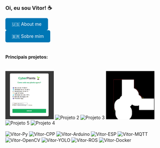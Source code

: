 ### Oi, eu sou Vitor! ☕

<div>
  <details>
    <summary style="background-color: #0077b5; color: white; border: none; padding: 10px 20px; border-radius: 5px; cursor: pointer; display: inline-block;">
      🇺🇸 About me
    </summary>
    <div id="english-text">
      - 🤖 I currently work with IoT, Robotics, Computer Vision and Automation. <br>
      - 🧠 Currently studying Computer Vision with C++. <br>
      - 💻 I can collaborate on AI and Machine Learning projects. <br>
      - 🤜🤛 I accept help with OpenCV and YOLO. <br>
      - 🛰 I answer questions about Robotics, Embedded Systems, and some about Satellites. <br>
      - 📺 https://instagram.com/shaftrobotica <br>
      - 💼 https://www.linkedin.com/in/vitor-domingues-4852a62a8/ <br>
      <br>
    </div>
  </details>
</div>
<div>
  <details>
    <summary style="background-color: #0077b5; color: white; border: none; padding: 10px 20px; border-radius: 5px; cursor: pointer; display: inline-block;">
      🇧🇷 Sobre mim 
    </summary>
<div id="portuguese-text">
  - 🤖 Trabalho atualmente com IoT, Robótica, Visão Computacional e Automação. <br>
  - 🧠 Atualmente estudando Visão Computacional com C++. <br>
  - 💻 Posso colaborar em projetos de I.A. e Machine Learning. <br>
  - 🤜🤛 Aceito ajudas com OpenCV e YOLO. <br>
  - 🛰 Respondo dúvidas sobre Robótica, Sistemas Embarcados e algumas sobre Satélites. <br>
  - 📺 https://instagram.com/shaftrobotica <br>
  - 💼 https://www.linkedin.com/in/vitor-domingues-4852a62a8/ <br>
  <br>
    </div>
  </details>
</div>
<br>

#### Principais projetos:

<div style="display: inline_block"><br>
    <img src="midia/cyberplanta.gif" alt="Projeto 1"  width="30%">
    <img src="midia/VisualServoing.gif" alt="Projeto 2"  width="30%">
    <img src="midia/kalmanTracker.gif" alt="Projeto 3"  width="30%">
    <img src="midia/path.jpg" alt="Projeto 4"  width="30%">
    <img src="midia/visualCubesat.gif" alt="Projeto 5"  width="30%">
    <img src="midia/esp32LightMQTT.gif" alt="Projeto 4"  width="30%">
</div>

<div style="display: inline_block"><br>
  <img align="center" alt="Vitor-Py" height="35" width="40" src="https://cdn.jsdelivr.net/gh/devicons/devicon/icons/python/python-original.svg">
  <img align="center" alt="Vitor-CPP" height="30" width="40" src="https://cdn.jsdelivr.net/gh/devicons/devicon/icons/cplusplus/cplusplus-plain.svg">
  <img align="center" alt="Vitor-Arduino" height="30" width="40" src="https://cdn.jsdelivr.net/gh/devicons/devicon/icons/arduino/arduino-original-wordmark.svg">
  <img align="center" alt="Vitor-ESP" height="30" src="https://static-00.iconduck.com/assets.00/espressif-icon-256x256-tjrijzih.png">
  <img align="center" alt="Vitor-MQTT" height="35" src="https://www.esegece.com/images/easyblog_articles/128/b2ap3_icon_mqtt.png">
  <img align="center" alt="Vitor-OpenCV" height="30" width="40" src="https://cdn.jsdelivr.net/gh/devicons/devicon/icons/opencv/opencv-original.svg">
  <img align="center" alt="Vitor-YOLO" height="30" src="https://banner2.cleanpng.com/20180331/kew/avh5ccwbd.webp">
  <img align="center" alt="Vitor-ROS" height="21" width="80" src="https://www.ros.org/imgs/logo-white.png">
  <img align="center" alt="Vitor-Docker" height="30" src="https://media.licdn.com/dms/image/v2/D4E0BAQFWt4Tl53wjZQ/company-logo_200_200/company-logo_200_200/0/1705960989383/docker_logo?e=1748476800&v=beta&t=D0xDT0ol14XlmpQNYlLzRshN73uCkcHMyIJscKsD_eA">
</div><br>